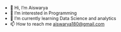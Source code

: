 - 👋 Hi, I’m Aiswarya
- 👀 I’m interested in Programming
- 🌱 I’m currently learning Data Science and analytics
- 📫 How to reach me aiswarya180@gmail.com

<!---
aishuse/aishuse is a ✨ special ✨ repository because its `README.md` (this file) appears on your GitHub profile.
You can click the Preview link to take a look at your changes.
--->
